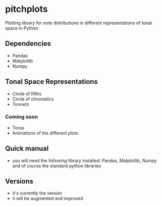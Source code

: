 # pitchplots
Plotting library for note distributions in different representations of tonal space in Python.

## Dependencies
- Pandas
- Matplotlib
- Numpy

## Tonal Space Representations
- Circle of fifths
- Circle of chromatics
- Tonnetz

### Coming soon
- Torus
- Animations of the different plots

## Quick manual
- you will need the following library installed: Pandas, Matplotlib, Numpy and of course the standard python libraries

## Versions
- it's currently the version 
- it will be augmented and improved
